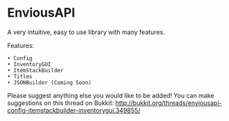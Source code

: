 # EnviousAPI

A very intuitive, easy to use library with many features.

Features:

    • Config
    • InventoryGUI
    • ItemStackBuilder
    • Titles
    • JSONBuilder (Coming Soon)

Please suggest anything else you would like to be added! 
You can make suggestions on this thread on Bukkit:
http://bukkit.org/threads/enviousapi-config-itemstackbuilder-inventorygui.349855/
